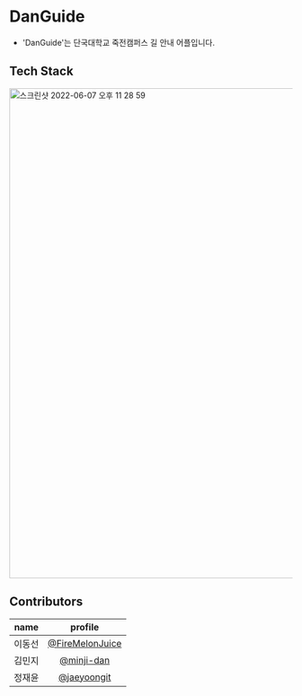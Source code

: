 
# DanGuide
- 'DanGuide'는 단국대학교 죽전캠퍼스 길 안내 어플입니다.

## Tech Stack 
<img width="873" alt="스크린샷 2022-06-07 오후 11 28 59" src="https://user-images.githubusercontent.com/69064310/172406008-d0ad7934-1ad8-4f74-9458-e969a4c40c11.png">

## Contributors
|name|profile|
|:------:|:---:|
|이동선|[@FireMelonJuice](https://github.com/FireMelonJuice)|
|김민지|[@minji-dan](https://github.com/minji-dan)|
|정재윤|[@jaeyoongit](https://github.com/jaeyoongit)|
